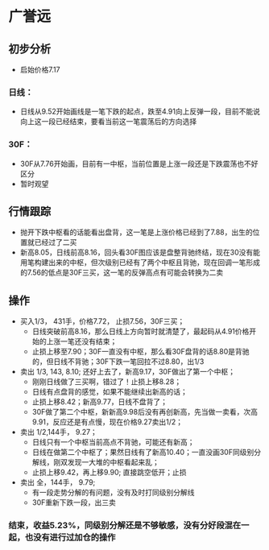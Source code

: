 # 广誉远
## 初步分析
  - 启始价格7.17
### 日线：
  - 日线从9.52开始画线是一笔下跌的起点，跌至4.91向上反弹一段，目前不能说向上这一段已经结束，要看当前这一笔震荡后的方向选择
### 30F：
  - 30F从7.76开始画，目前有一中枢，当前位置是上涨一段还是下跌震荡也不好区分
  - 暂时观望
## 行情跟踪
  - 抛开下跌中枢看的话能看出盘背，这一笔是上涨价格已经到了7.88，出生的位置就已经过了二买
  - 新高8.05，日线前高8.16，回头看30F图应该是盘整背驰终结，现在30没有能用笔构建出来的中枢，但次级别已经有了两个中枢且背驰，现在回调一笔形成的7.56的低点是30F三买，这一笔的反弹高点有可能会转换为二卖
## 操作
  - 买入1/3， 431手，价格7.72， 止损7.56，30F三买；
    - 日线突破前高8.16，那么日线上方向暂时就清楚了，最起码从4.91价格开始的上涨一笔还没有结束；
    - 止损上移至7.90；30F一直没有中枢，那么看30F盘背的话8.80是背驰的，但日线不背驰；30F下跌一笔回拉不过8.80，出1/3
  - 卖出 1/3, 143, 8.10; 还好上去了，新高9.17，30F做出了第一个中枢；
      - 刚刚日线做了三买啊，错过了！止损上移8.28；
      - 日线有点盘背的感觉，如果不能继续出新高的话；
      - 止损上移8.42；新高9.77，日线不盘背了；
      - 30F做了第二个中枢，新新高9.98后没有再创新高，先当做一卖看，次高9.91，反应还是有点慢，现在价格9.27卖出1/2；
  - 卖出 1/2,144手， 9.27；
    - 日线只有一个中枢当前高点不背驰，可能还有新高；
    - 日线在做第二个中枢了；果然日线有了新高10.40；一直没画30F同级别分解线，刚双发现一大堆的中枢看起来乱；
    - 止损上移9.42，再上移9.90; 直接跳空低开；止损
  - 卖出 全，144手， 9.79; 
    - 有一段走势分解的有问题，没有及时打同级别分解线
    - 30F重新下跌一段，出三卖

### 结束，收益5.23%，同级别分解还是不够敏感，没有分好段混在一起，也没有进行过加仓的操作
